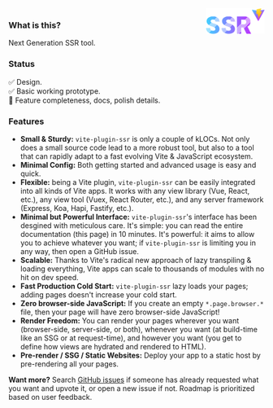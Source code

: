 <a href="/../../#readme">
  <img src="/logo.svg" align="right" height="50" alt="Vite Plugin SSR"/>
</a>

### What is this?

Next Generation SSR tool.

### Status

:white_check_mark: Design.<br/>
:white_check_mark: Basic working prototype.<br/>
:construction: Feature completeness, docs, polish details.

### Features

- **Small & Sturdy:** `vite-plugin-ssr` is only a couple of kLOCs. Not only does a small source code lead to a more robust tool, but also to a tool that can rapidly adapt to a fast evolving Vite & JavaScript ecosystem.
- **Minimal Config:** Both getting started and advanced usage is easy and quick.
- **Flexible:** being a Vite plugin, `vite-plugin-ssr` can be easily integrated into all kinds of Vite apps. It works with any view library (Vue, React, etc.), any view tool (Vuex, React Router, etc.), and any server framework (Express, Koa, Hapi, Fastify, etc.).
- **Minimal but Powerful Interface:** `vite-plugin-ssr`'s interface has been desgined with meticulous care. It's simple: you can read the entire documentation (this page) in 10 minutes. It's powerful: it aims to allow you to achieve whatever you want; if `vite-plugin-ssr` is limiting you in any way, then open a GitHub issue.
- **Scalable:** Thanks to Vite's radical new approach of lazy transpiling & loading everything, Vite apps can scale to thousands of modules with no hit on dev speed.
- **Fast Production Cold Start:** `vite-plugin-ssr` lazy loads your pages; adding pages doesn't increase your cold start.
- **Zero browser-side JavaScript:** If you create an empty `*.page.browser.*` file, then your page will have zero browser-side JavaScript!
- **Render Freedom:** You can render your pages wherever you want (browser-side, server-side, or both), whenever you want (at build-time like an SSG or at request-time), and however you want (you get to define how views are hydrated and rendered to HTML).
- **Pre-render / SSG / Static Websites:** Deploy your app to a static host by pre-rendering all your pages.

**Want more?** Search [GitHub issues](https://github.com/telefunc/telefunc/issues/) if someone has already requested what you want and upvote it, or open a new issue if not. Roadmap is prioritized based on user feedback.
